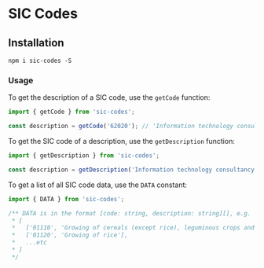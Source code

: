 # SIC Codes

## Installation

`npm i sic-codes -S`

### Usage

To get the description of a SIC code, use the `getCode` function:

```typescript
import { getCode } from 'sic-codes';

const description = getCode('62020'); // 'Information technology consultancy activities'
```

To get the SIC code of a description, use the `getDescription` function:

```typescript
import { getDescription } from 'sic-codes';

const description = getDescription('Information technology consultancy activities'); // '62020'
```

To get a list of all SIC code data, use the `DATA` constant:

```typescript
import { DATA } from 'sic-codes';

/** DATA is in the format [code: string, description: string][], e.g.
 * [
 *   ['01110', 'Growing of cereals (except rice), leguminous crops and oil seeds'],
 *   ['01120', 'Growing of rice'],
 *   ...etc
 * ]
 */
```
